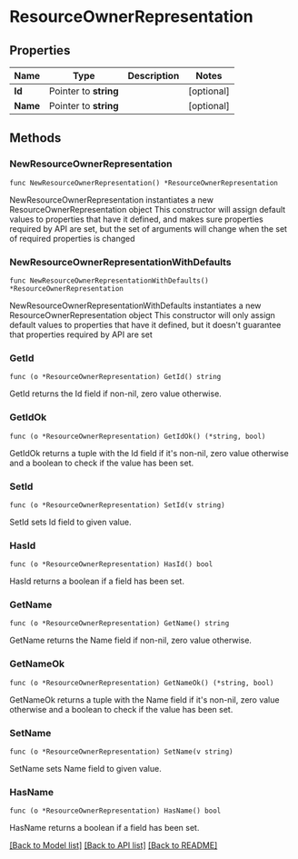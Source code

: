 # ResourceOwnerRepresentation

## Properties

Name | Type | Description | Notes
------------ | ------------- | ------------- | -------------
**Id** | Pointer to **string** |  | [optional] 
**Name** | Pointer to **string** |  | [optional] 

## Methods

### NewResourceOwnerRepresentation

`func NewResourceOwnerRepresentation() *ResourceOwnerRepresentation`

NewResourceOwnerRepresentation instantiates a new ResourceOwnerRepresentation object
This constructor will assign default values to properties that have it defined,
and makes sure properties required by API are set, but the set of arguments
will change when the set of required properties is changed

### NewResourceOwnerRepresentationWithDefaults

`func NewResourceOwnerRepresentationWithDefaults() *ResourceOwnerRepresentation`

NewResourceOwnerRepresentationWithDefaults instantiates a new ResourceOwnerRepresentation object
This constructor will only assign default values to properties that have it defined,
but it doesn't guarantee that properties required by API are set

### GetId

`func (o *ResourceOwnerRepresentation) GetId() string`

GetId returns the Id field if non-nil, zero value otherwise.

### GetIdOk

`func (o *ResourceOwnerRepresentation) GetIdOk() (*string, bool)`

GetIdOk returns a tuple with the Id field if it's non-nil, zero value otherwise
and a boolean to check if the value has been set.

### SetId

`func (o *ResourceOwnerRepresentation) SetId(v string)`

SetId sets Id field to given value.

### HasId

`func (o *ResourceOwnerRepresentation) HasId() bool`

HasId returns a boolean if a field has been set.

### GetName

`func (o *ResourceOwnerRepresentation) GetName() string`

GetName returns the Name field if non-nil, zero value otherwise.

### GetNameOk

`func (o *ResourceOwnerRepresentation) GetNameOk() (*string, bool)`

GetNameOk returns a tuple with the Name field if it's non-nil, zero value otherwise
and a boolean to check if the value has been set.

### SetName

`func (o *ResourceOwnerRepresentation) SetName(v string)`

SetName sets Name field to given value.

### HasName

`func (o *ResourceOwnerRepresentation) HasName() bool`

HasName returns a boolean if a field has been set.


[[Back to Model list]](../README.md#documentation-for-models) [[Back to API list]](../README.md#documentation-for-api-endpoints) [[Back to README]](../README.md)



